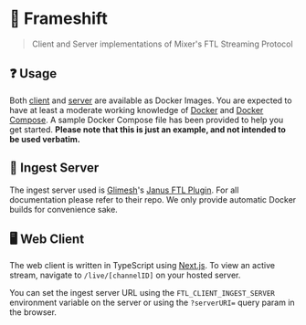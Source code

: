 # 🚀 Frameshift
> Client and Server implementations of Mixer's FTL Streaming Protocol

## ❓ Usage
Both [client](https://github.com/lolPants/frameshift/packages/617209) and [server](https://github.com/lolPants/frameshift/packages/617214) are available as Docker Images. You are expected to have at least a moderate working knowledge of [Docker](https://docs.docker.com/get-started/overview/) and [Docker Compose](https://docs.docker.com/compose/). A sample Docker Compose file has been provided to help you get started. **Please note that this is just an example, and not intended to be used verbatim.**

## 🎥 Ingest Server
The ingest server used is [Glimesh](https://github.com/Glimesh)'s [Janus FTL Plugin](https://github.com/Glimesh/janus-ftl-plugin). For all documentation please refer to their repo. We only provide automatic Docker builds for convenience sake.

## 🖥️ Web Client
The web client is written in TypeScript using [Next.js](https://github.com/vercel/next.js). To view an active stream, navigate to `/live/[channelID]` on your hosted server.

You can set the ingest server URL using the `FTL_CLIENT_INGEST_SERVER` environment variable on the server or using the `?serverURI=` query param in the browser.
